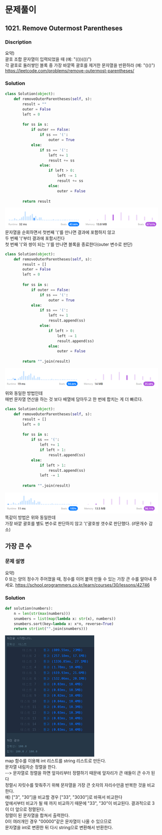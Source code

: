 # 문제풀이
## 1021. Remove Outermost Parentheses

### Discription  
요약)  
괄호 조합 문자열이 입력되었을 때 (예: "(())(())")  
각 괄호로 둘러쌓인 블록 중 가장 바깥쪽 괄호를 제거한 문자열을 반환하라 (예: "()()")  
https://leetcode.com/problems/remove-outermost-parentheses/

### Solution

```python
class Solution(object):
    def removeOuterParentheses(self, s):
        result = ""
        outer = False
        left = 0

        for ss in s:
            if outer == False:
                if ss == '(':
                    outer = True
            else:
                if ss == '(':
                    left += 1
                    result += ss
                else:
                    if left > 0:
                        left -= 1
                        result += ss
                    else:
                        outer = False

        return result
```
![res1_1](./img/res1_1.png)  
문자열을 순회하면서 첫번째 '('를 만나면 결과에 포함하지 않고  
두 번째 '('부터 결과에 포함시킨다  
첫 번째 '('와 쌍이 되는 ')'를 만나면 블록을 종료한다(outer 변수로 판단)   

```python
class Solution(object):
    def removeOuterParentheses(self, s):
        result = []
        outer = False
        left = 0

        for ss in s:
            if outer == False:
                if ss == '(':
                    outer = True
            else:
                if ss == '(':
                    left += 1
                    result.append(ss)
                else:
                    if left > 0:
                        left -= 1
                        result.append(ss)
                    else:
                        outer = False

        return "".join(result)
```
![res1_2](./img/res1_2.png)  
위와 동일한 방법인데  
매번 문자열 연산을 하는 것 보다 배열에 담아두고 한 번에 합치는 게 더 빠르다.  

```python
class Solution(object):
    def removeOuterParentheses(self, s):
        result = []
        left = 0

        for ss in s:
            if ss == '(':
                left += 1
                if left > 1:
                    result.append(ss)
            else:
                if left > 1:
                    result.append(ss)
                left -= 1

        return "".join(result)
```
![res1_3](./img/res1_3.png)  
똑같이 방법은 위와 동일한데  
가장 바깥 괄호를 별도 변수로 판단하지 않고 '('괄호쌍 갯수로 판단했다. (if문개수 감소)  

## 가장 큰 수

### 문제 설명
요약)  
0 또는 양의 정수가 주어졌을 때, 정수를 이어 붙여 만들 수 있는 가장 큰 수를 알아내 주세요.
https://school.programmers.co.kr/learn/courses/30/lessons/42746  

### Solution

```python
def solution(numbers):
    n = len(str(max(numbers)))
    snumbers = list(map(lambda x: str(x), numbers))
    snumbers.sort(key=lambda x: x*n, reverse=True)
    return str(int("".join(snumbers)))
```
![res2](./img/res2.png)  
map 함수를 이용해 int 리스트를 string 리스트로 만든다.  
문자열 내림차순 정렬을 한다.  
--> 문자열로 정렬을 하면 앞자리부터 정렬하기 때문에 앞자리가 큰 애들이 큰 수가 된다  
정렬시 자릿수를 맞춰주기 위해 문자열을 가장 큰 숫자의 자리수만큼 반복한 것을 비교한다.  
예) ["3", "30"]을 비교할 경우 ["33", "3030"]로 바꿔서 비교한다  
앞에서부터 비교가 될 때 까지 비교하기 때문에 "33", "30"이 비교된다. 결과적으로 3이 더 앞으로 정렬된다.  
정렬이 된 문자열을 합쳐서 출력한다.  
0이 여러개인 경우 "00000"같은 문자열이 나올 수 있으므로  
문자열을 int로 변환한 뒤 다시 string으로 변환해서 반환한다.  


